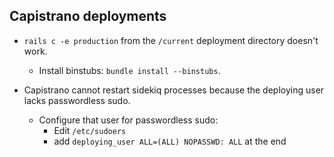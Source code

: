 ## Capistrano deployments

* `rails c -e production` from the `/current` deployment directory doesn't work.
  * Install binstubs: `bundle install --binstubs`.

* Capistrano cannot restart sidekiq processes because the deploying user lacks passwordless sudo.
  * Configure that user for passwordless sudo:
    * Edit `/etc/sudoers`
    * add `deploying_user ALL=(ALL) NOPASSWD: ALL` at the end
